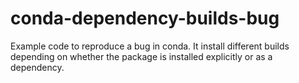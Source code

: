 # conda-dependency-builds-bug
Example code to reproduce a bug in conda. It install different builds depending on whether the package is installed explicitly or as a dependency.
